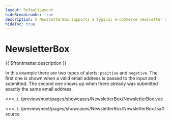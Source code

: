 ```yaml
---
layout: DefaultLayout
hideBreadcrumbs: true
description: A NewsletterBox supports a typical e-commerce newsletter subscription process.
hideToc: true
---
```

# NewsletterBox

{{ $frontmatter.description }}

In this example there are two types of alerts: `positive` and `negative`. The first one is shown when a valid email address is passed to the input and submitted. The second one shows up when there already was submitted exactly the same email address.

<Showcase showcase-name="NewsletterBox/NewsletterBox" style="min-height:340px">

<!-- vue -->
<<<../../preview/nuxt/pages/showcases/NewsletterBox/NewsletterBox.vue
<!-- end vue -->
<!-- react -->
<<<../../preview/next/pages/showcases/NewsletterBox/NewsletterBox.tsx#source
<!-- end react -->

</Showcase>
